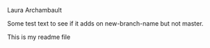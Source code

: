 Laura Archambault

Some test text to see if it adds on new-branch-name but not master.

This is my readme file
